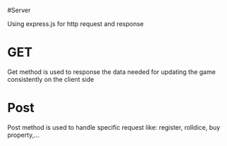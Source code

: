 #Server

Using express.js for http request and response

# GET

Get method is used to response the data needed for updating the game consistently on the client side

# Post

Post method is used to handle specific request like: register, rolldice, buy property,...
